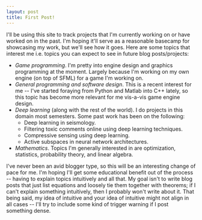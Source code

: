 ```yaml
---
layout: post
title: First Post!
---
```


I'll be using this site to track projects that I'm currently working on or have worked on in the past. I'm hoping it'll serve as a reasonable basecamp for showcasing my work, but we'll see how it goes. 
Here are some topics that interest me i.e. topics you can expect to see in future blog posts/projects:
- *Game programming*. I'm pretty into engine design and graphics programming at the moment. 
Largely because I'm working on my own engine (on top of SFML) for a game I'm working on. 
- *General programming and software design*. This is a recent interest for me -- I've started foraying from Python and Matlab into C++ lately, so this topic has become more relevant for me vis-a-vis game engine design. 
- *Deep learning* (along with the rest of the world). I do projects in this domain most semesters. 
Some past work has been on the following:
  - Deep learning in seismology.
  - Filtering toxic comments online using deep learning techniques.
  - Compressive sensing using deep learning.
  - Active subspaces in neural network architectures.
- *Mathematics*. Topics I'm generally interested in are optimization, statistics, probability theory, and linear algebra.

I've never been an avid blogger type, so this will be an interesting change of pace for me. 
I'm hoping I'll get some educational benefit out of the process -- having to explain topics intuitively and all that.
My goal isn't to write blog posts that just list equations and loosely tie them together with theorems; if I can't explain something intuitively, then I probably won't write about it.
That being said, my idea of intuitive and your idea of intuitive might not align in all cases -- I'll try to include some kind of trigger warning if I post something dense.
 
